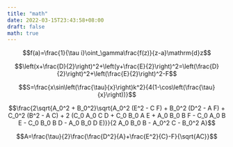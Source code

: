```yaml
---
title: "math"
date: 2022-03-15T23:43:58+08:00
draft: false
math: true
---
```


$$f(a)=\frac{1}{\tau i}\oint_\gamma\frac{f(z)}{z-a}\mathrm{d}z$$

$$\left(x+\frac{D}{2}\right)^2+\left(y+\frac{E}{2}\right)^2=\left(\frac{D}{2}\right)^2+\left(\frac{E}{2}\right)^2-F$$

$$S=\frac{x\sin\left(\frac{\tau}{x}\right)k^2}{4(1-\cos\left(\frac{\tau}{x}\right))}$$

$$\frac{2\sqrt{A_0^2 + B_0^2}\sqrt{A_0^2 (E^2 - C F) + B_0^2 (D^2 - A F) + C_0^2 (B^2 - A C) + 2 (C_0 A_0 C D + C_0 B_0 A E + A_0 B_0 B F - C_0 A_0 B E - C_0 B_0 B D -  A_0 B_0 D E)}}{2 A_0 B_0 B - A_0^2 C - B_0^2 A}$$

$$A=\frac{\tau}{2}\frac{\frac{D^2}{A}+\frac{E^2}{C}-F}{\sqrt{AC}}$$
